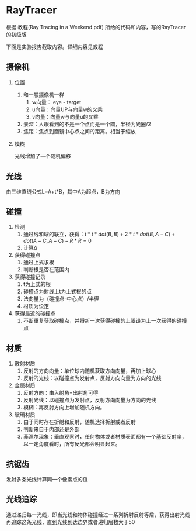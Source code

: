 # RayTracer

根据 教程(Ray Tracing in a Weekend.pdf) 所给的代码和内容，写的RayTracer的初级版

下面是实验报告截取内容。详细内容见教程

## 摄像机

1. 位置

   1. 和一般摄像机一样
      1. w向量： eye - target
      2. u向量：向量UP与向量w的叉乘
      3. v向量：向量w与向量u的叉乘
   2. 景深：人眼看到的不是一个点而是一个圆，半径为光圈/2
   3. 焦距：焦点到面镜中心点之间的距离。相当于缩放

2. 模糊

   光线增加了一个随机偏移

## 光线

由三维直线公式L=A+t*B，其中A为起点，B为方向

## 碰撞

1. 检测
   1. 通过线和球的联立，获得：$t*t*dot( B , B ) + 2*t*dot( B,A - C ) + dot( A-C,A - C ) - R*R = 0$
   2. 计算$\Delta$
2. 获得碰撞点
   1. 通过上式求根
   2. 判断根是否在范围内
3. 获得碰撞记录
   1. t为上式的根
   2. 碰撞点为射线上t为上式根的点
   3. 法向量为（碰撞点-中心点）/半径
   4. 材质为设定
4. 获得最近的碰撞点
   1. 不断重复获取碰撞点，并将新一次获得碰撞的上限设为上一次获得的碰撞点

## 材质

1. 散射材质
   1. 反射的方向向量：单位球内随机获取方向向量，再加上球心
   2. 反射的光线：以碰撞点为发射点，反射方向向量为方向的光线
2. 金属材质
   1. 反射方向：由入射角=出射角可得
   2. 反射光线：以碰撞点为发射点，反射方向向量为方向的光线
   3. 模糊：再反射方向上增加随机方向。
3. 玻璃材质
   1. 由于同时存在折射和反射，随机选择折射或者反射
   2. 判断来自于内部还是外部
   3. 菲涅尔现象：垂直观察时，任何物体或者材质表面都有一个基础反射率，以一定角度看时，所有反光都会明显起来。

## 抗锯齿

发射多条光线计算同一个像素点的值

## 光线追踪

通过递归每一光线，即当光线和物体碰撞经过一系列折射反射等后，获得出射光线再追踪这条光线，直到光线到达边界或者递归层数大于50
